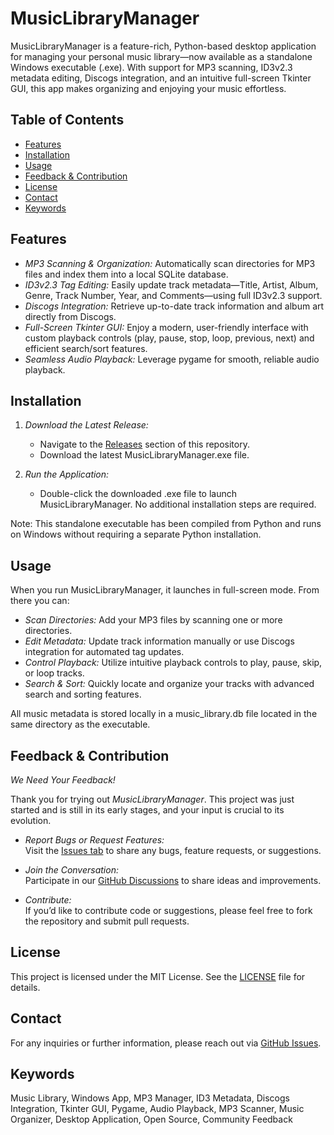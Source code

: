 # MusicLibraryManager

MusicLibraryManager is a feature-rich, Python-based desktop application for managing your personal music library—now available as a standalone Windows executable (.exe). With support for MP3 scanning, ID3v2.3 metadata editing, Discogs integration, and an intuitive full-screen Tkinter GUI, this app makes organizing and enjoying your music effortless.

## Table of Contents

- [Features](#features)
- [Installation](#installation)
- [Usage](#usage)
- [Feedback & Contribution](#feedback--contribution)
- [License](#license)
- [Contact](#contact)
- [Keywords](#keywords)

## Features

- *MP3 Scanning & Organization:* Automatically scan directories for MP3 files and index them into a local SQLite database.
- *ID3v2.3 Tag Editing:* Easily update track metadata—Title, Artist, Album, Genre, Track Number, Year, and Comments—using full ID3v2.3 support.
- *Discogs Integration:* Retrieve up-to-date track information and album art directly from Discogs.
- *Full-Screen Tkinter GUI:* Enjoy a modern, user-friendly interface with custom playback controls (play, pause, stop, loop, previous, next) and efficient search/sort features.
- *Seamless Audio Playback:* Leverage pygame for smooth, reliable audio playback.

## Installation

1. *Download the Latest Release:*
   - Navigate to the [Releases](https://github.com/JohnRvh/MusicLibraryManager/releases) section of this repository.
   - Download the latest MusicLibraryManager.exe file.

2. *Run the Application:*
   - Double-click the downloaded .exe file to launch MusicLibraryManager. No additional installation steps are required.

Note: This standalone executable has been compiled from Python and runs on Windows without requiring a separate Python installation.

## Usage

When you run MusicLibraryManager, it launches in full-screen mode. From there you can:
- *Scan Directories:* Add your MP3 files by scanning one or more directories.
- *Edit Metadata:* Update track information manually or use Discogs integration for automated tag updates.
- *Control Playback:* Utilize intuitive playback controls to play, pause, skip, or loop tracks.
- *Search & Sort:* Quickly locate and organize your tracks with advanced search and sorting features.

All music metadata is stored locally in a music_library.db file located in the same directory as the executable.

## Feedback & Contribution

*We Need Your Feedback!*

Thank you for trying out *MusicLibraryManager*. This project was just started and is still in its early stages, and your input is crucial to its evolution.

- *Report Bugs or Request Features:*  
  Visit the [Issues tab](https://github.com/JohnRvh/MusicLibraryManager/issues) to share any bugs, feature requests, or suggestions.
  
- *Join the Conversation:*  
  Participate in our [GitHub Discussions](https://github.com/JohnRvh/MusicLibraryManager/discussions) to share ideas and improvements.
  
- *Contribute:*  
  If you’d like to contribute code or suggestions, please feel free to fork the repository and submit pull requests.

## License

This project is licensed under the MIT License. See the [LICENSE](LICENSE) file for details.

## Contact

For any inquiries or further information, please reach out via [GitHub Issues](https://github.com/JohnRvh/MusicLibraryManager/issues).

## Keywords

Music Library, Windows App, MP3 Manager, ID3 Metadata, Discogs Integration, Tkinter GUI, Pygame, Audio Playback, MP3 Scanner, Music Organizer, Desktop Application, Open Source, Community Feedback
